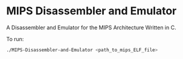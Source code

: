 # MIPS Disassembler and Emulator 

A Disassembler and Emulator for the MIPS Architecture Written in C.

To run:

```bash
./MIPS-Disassembler-and-Emulator <path_to_mips_ELF_file>
```

